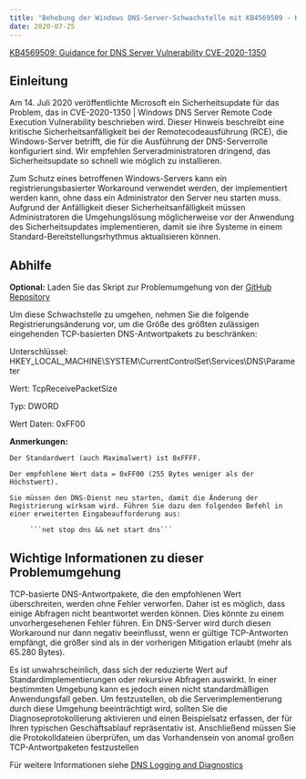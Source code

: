 ```yaml
---
title: "Behebung der Windows DNS-Server-Schwachstelle mit KB4569509 - Kritischer RCE-Fix"
date: 2020-07-25
---
```


[KB4569509: Guidance for DNS Server Vulnerability CVE-2020-1350](https://support.microsoft.com/en-us/help/4569509/windows-dns-server-remote-code-execution-vulnerability)

## Einleitung

Am 14. Juli 2020 veröffentlichte Microsoft ein Sicherheitsupdate für das Problem, das in CVE-2020-1350 | Windows DNS Server Remote Code Execution Vulnerability beschrieben wird. Dieser Hinweis beschreibt eine kritische Sicherheitsanfälligkeit bei der Remotecodeausführung (RCE), die Windows-Server betrifft, die für die Ausführung der DNS-Serverrolle konfiguriert sind. Wir empfehlen Serveradministratoren dringend, das Sicherheitsupdate so schnell wie möglich zu installieren.

Zum Schutz eines betroffenen Windows-Servers kann ein registrierungsbasierter Workaround verwendet werden, der implementiert werden kann, ohne dass ein Administrator den Server neu starten muss. Aufgrund der Anfälligkeit dieser Sicherheitsanfälligkeit müssen Administratoren die Umgehungslösung möglicherweise vor der Anwendung des Sicherheitsupdates implementieren, damit sie ihre Systeme in einem Standard-Bereitstellungsrhythmus aktualisieren können.


## Abhilfe

**Optional:** Laden Sie das Skript zur Problemumgehung von der [GitHub Repository](https://github.com/simeononsecurity/CVE-2020-1350-Fix)


Um diese Schwachstelle zu umgehen, nehmen Sie die folgende Registrierungsänderung vor, um die Größe des größten zulässigen eingehenden TCP-basierten DNS-Antwortpakets zu beschränken:

Unterschlüssel: HKEY_LOCAL_MACHINE\SYSTEM\CurrentControlSet\Services\DNS\Parameter

Wert: TcpReceivePacketSize

Typ: DWORD

Wert Daten: 0xFF00

**Anmerkungen:**

    Der Standardwert (auch Maximalwert) ist 0xFFFF.
	
    Der empfohlene Wert data = 0xFF00 (255 Bytes weniger als der Höchstwert).
	
    Sie müssen den DNS-Dienst neu starten, damit die Änderung der Registrierung wirksam wird. Führen Sie dazu den folgenden Befehl in einer erweiterten Eingabeaufforderung aus:

         ```net stop dns && net start dns```


## Wichtige Informationen zu dieser Problemumgehung
TCP-basierte DNS-Antwortpakete, die den empfohlenen Wert überschreiten, werden ohne Fehler verworfen. Daher ist es möglich, dass einige Abfragen nicht beantwortet werden können. Dies könnte zu einem unvorhergesehenen Fehler führen. Ein DNS-Server wird durch diesen Workaround nur dann negativ beeinflusst, wenn er gültige TCP-Antworten empfängt, die größer sind als in der vorherigen Mitigation erlaubt (mehr als 65.280 Bytes).

Es ist unwahrscheinlich, dass sich der reduzierte Wert auf Standardimplementierungen oder rekursive Abfragen auswirkt. In einer bestimmten Umgebung kann es jedoch einen nicht standardmäßigen Anwendungsfall geben. Um festzustellen, ob die Serverimplementierung durch diese Umgehung beeinträchtigt wird, sollten Sie die Diagnoseprotokollierung aktivieren und einen Beispielsatz erfassen, der für Ihren typischen Geschäftsablauf repräsentativ ist. Anschließend müssen Sie die Protokolldateien überprüfen, um das Vorhandensein von anomal großen TCP-Antwortpaketen festzustellen

Für weitere Informationen siehe [DNS Logging and Diagnostics](https://docs.microsoft.com/en-us/previous-versions/windows/it-pro/windows-server-2012-r2-and-2012/dn800669%28v=ws.11%29)